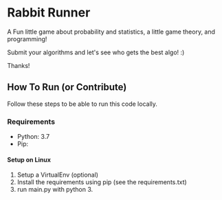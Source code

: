 # Rabbit Runner
A Fun little game about probability and statistics, a little game theory, and programming!

Submit your algorithms and let's see who gets the best algo! :)

Thanks!

## How To Run (or Contribute)
Follow these steps to be able to run this code locally.

### Requirements
* Python: 3.7
* Pip:

#### Setup on Linux
1. Setup a VirtualEnv (optional) 
1. Install the requirements using pip (see the requirements.txt)
1. run main.py with python 3.

